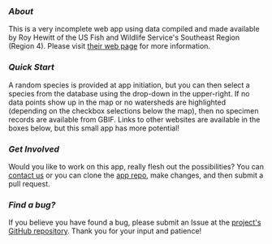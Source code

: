 ### _About_

This is a very incomplete web app using data compiled and made available by Roy Hewitt of the US Fish and Wildlife Service's Southeast Region (Region 4). Please visit [their web page](http://www.fws.gov/southeast/candidateconservation/finder.html) for more information.

### _Quick Start_

A random species is provided at app initiation, but you can then select a species from the database using the drop-down in the upper-right. If no data points show up in the map or no watersheds are highlighted (depending on the checkbox selections below the map), then no specimen records are available from GBIF. Links to other websites are available in the boxes below, but this small app has more potential!

### _Get Involved_

Would you like to work on this app, really flesh out the possibilities? You can [contact us](mailto:esa@defenders.org) or you can clone the [app repo](https://github.com/Defenders-ESC/at-risk_species_v0-1), make changes, and then submit a pull request.

### _Find a bug?_

If you believe you have found a bug, please submit an Issue at the [project's GitHub repository](https://github.com/Defenders-ESC/at-risk_species_v0-1). Thank you for your input and patience!

